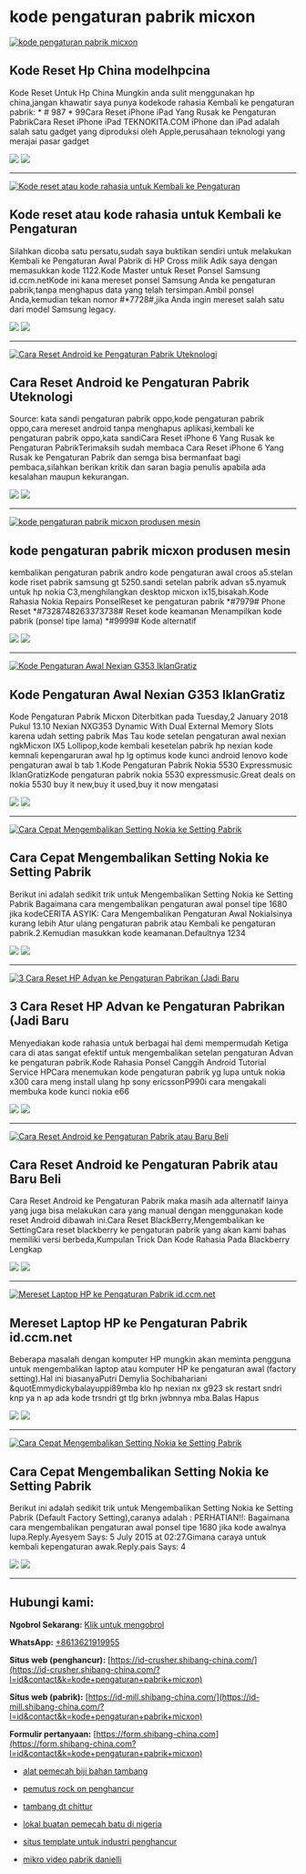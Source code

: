 # kode pengaturan pabrik micxon

<a href="https://swt.shibang-china.com/?l=id&img&k=kode+pengaturan+pabrik+micxon" target="_blank">![kode pengaturan pabrik micxon](http://static.shibang-china.com/all-800x300/570.jpg)</a>

## Kode Reset Hp China modelhpcina
Kode Reset Untuk Hp China Mungkin anda sulit menggunakan hp china,jangan khawatir saya punya kodekode rahasia Kembali ke pengaturan pabrik: * # 987 * 99Cara Reset iPhone iPad Yang Rusak ke Pengaturan PabrikCara Reset iPhone iPad TEKNOKITA.COM iPhone dan iPad adalah salah satu gadget yang diproduksi oleh Apple,perusahaan teknologi yang merajai pasar gadget


<a href="https://whatsapp.shibangsoft.com/WhatsApp.php" target="_blank" title="WhatsApp">![](http://static.shibang-china.com/icon/whatsapp.png)</a> <a href="https://swt.shibang-china.com/?l=id&icon&k=kode+pengaturan+pabrik+micxon" target="_blank">![](http://static.shibang-china.com/icon/chat-id.png)</a>

---

<a href="https://swt.shibang-china.com/?l=id&img&k=kode+pengaturan+pabrik+micxon" target="_blank">![Kode reset atau kode rahasia untuk Kembali ke Pengaturan](http://static.shibang-china.com/all-800x300/1206.jpg)</a>

## Kode reset atau kode rahasia untuk Kembali ke Pengaturan
Silahkan dicoba satu persatu,sudah saya buktikan sendiri untuk melakukan Kembali ke Pengaturan Awal Pabrik di HP Cross milik Adik saya dengan memasukkan kode 1122.Kode Master untuk Reset Ponsel Samsung id.ccm.netKode ini kana mereset ponsel Samsung Anda ke pengaturan pabrik,tanpa menghapus data yang telah tersimpan.Ambil ponsel Anda,kemudian tekan nomor #*7728#,jika Anda ingin mereset salah satu dari model Samsung legacy.


<a href="https://whatsapp.shibangsoft.com/WhatsApp.php" target="_blank" title="WhatsApp">![](http://static.shibang-china.com/icon/whatsapp.png)</a> <a href="https://swt.shibang-china.com/?l=id&icon&k=kode+pengaturan+pabrik+micxon" target="_blank">![](http://static.shibang-china.com/icon/chat-id.png)</a>

---

<a href="https://swt.shibang-china.com/?l=id&img&k=kode+pengaturan+pabrik+micxon" target="_blank">![Cara Reset Android ke Pengaturan Pabrik Uteknologi](http://static.shibang-china.com/all-800x300/462.jpg)</a>

## Cara Reset Android ke Pengaturan Pabrik Uteknologi
Source: kata sandi pengaturan pabrik oppo,kode pengaturan pabrik oppo,cara mereset android tanpa menghapus aplikasi,kembali ke pengaturan pabrik oppo,kata sandiCara Reset iPhone 6 Yang Rusak ke Pengaturan PabrikTerimaksih sudah membaca Cara Reset iPhone 6 Yang Rusak ke Pengaturan Pabrik dan semga bisa bermanfaat bagi pembaca,silahkan berikan kritik dan saran bagia penulis apabila ada kesalahan maupun kekurangan.


<a href="https://whatsapp.shibangsoft.com/WhatsApp.php" target="_blank" title="WhatsApp">![](http://static.shibang-china.com/icon/whatsapp.png)</a> <a href="https://swt.shibang-china.com/?l=id&icon&k=kode+pengaturan+pabrik+micxon" target="_blank">![](http://static.shibang-china.com/icon/chat-id.png)</a>

---

<a href="https://swt.shibang-china.com/?l=id&img&k=kode+pengaturan+pabrik+micxon" target="_blank">![kode pengaturan pabrik micxon produsen mesin](http://static.shibang-china.com/all-800x300/1314.jpg)</a>

## kode pengaturan pabrik micxon produsen mesin
kembalikan pengaturan pabrik andro kode pengaturan awal croos a5.stelan kode riset pabrik samsung gt 5250.sandi setelan pabrik advan s5.nyamuk untuk hp nokia C3,menghilangkan desktop micxon ix15,bisakah.Kode Rahasia Nokia Repairs PonselReset ke pengaturan pabrik *#7979# Phone Reset *#7328748263373738# Reset kode keamanan Menampilkan kode pabrik (ponsel tipe lama) *#9999# Kode alternatif


<a href="https://whatsapp.shibangsoft.com/WhatsApp.php" target="_blank" title="WhatsApp">![](http://static.shibang-china.com/icon/whatsapp.png)</a> <a href="https://swt.shibang-china.com/?l=id&icon&k=kode+pengaturan+pabrik+micxon" target="_blank">![](http://static.shibang-china.com/icon/chat-id.png)</a>

---

<a href="https://swt.shibang-china.com/?l=id&img&k=kode+pengaturan+pabrik+micxon" target="_blank">![Kode Pengaturan Awal Nexian G353 IklanGratiz](http://static.shibang-china.com/all-800x300/684.jpg)</a>

## Kode Pengaturan Awal Nexian G353 IklanGratiz
Kode Pengaturan Pabrik Micxon Diterbitkan pada Tuesday,2 January 2018 Pukul 13.10 Nexian NXG353 Dynamic With Dual External Memory Slots karena udah setting pabrik Mas Tau kode setelan pengaturan awal nexian ngkMicxon IX5 Lollipop,kode kembali kesetelan pabrik hp nexian kode kemnali kepengaruran awal hp lg optimus kode kunci android lenovo kode pengaturan awal b tab 1.Kode Pengaturan Pabrik Nokia 5530 Expressmusic IklanGratizKode pengaturan pabrik nokia 5530 expressmusic.Great deals on nokia 5530 buy it new,buy it used,buy it now mengatasi


<a href="https://whatsapp.shibangsoft.com/WhatsApp.php" target="_blank" title="WhatsApp">![](http://static.shibang-china.com/icon/whatsapp.png)</a> <a href="https://swt.shibang-china.com/?l=id&icon&k=kode+pengaturan+pabrik+micxon" target="_blank">![](http://static.shibang-china.com/icon/chat-id.png)</a>

---

<a href="https://swt.shibang-china.com/?l=id&img&k=kode+pengaturan+pabrik+micxon" target="_blank">![Cara Cepat Mengembalikan Setting Nokia ke Setting Pabrik](http://static.shibang-china.com/all-800x300/182.jpg)</a>

## Cara Cepat Mengembalikan Setting Nokia ke Setting Pabrik
Berikut ini adalah sedikit trik untuk Mengembalikan Setting Nokia ke Setting Pabrik Bagaimana cara mengembalikan pengaturan awal ponsel tipe 1680 jika kodeCERITA ASYIK: Cara Mengembalikan Pengaturan Awal NokiaIsinya kurang lebih Atur ulang pengaturan pabrik atau Kembali ke pengaturan pabrik.2.Kemudian masukkan kode keamanan.Defaultnya 1234


<a href="https://whatsapp.shibangsoft.com/WhatsApp.php" target="_blank" title="WhatsApp">![](http://static.shibang-china.com/icon/whatsapp.png)</a> <a href="https://swt.shibang-china.com/?l=id&icon&k=kode+pengaturan+pabrik+micxon" target="_blank">![](http://static.shibang-china.com/icon/chat-id.png)</a>

---

<a href="https://swt.shibang-china.com/?l=id&img&k=kode+pengaturan+pabrik+micxon" target="_blank">![3 Cara Reset HP Advan ke Pengaturan Pabrikan (Jadi Baru](http://static.shibang-china.com/all-800x300/915.jpg)</a>

## 3 Cara Reset HP Advan ke Pengaturan Pabrikan (Jadi Baru
Menyediakan kode rahasia untuk berbagai hal demi mempermudah Ketiga cara di atas sangat efektif untuk mengembalikan setelan pengaturan Advan ke pengaturan pabrik.Kode Rahasia Ponsel Canggih Android Tutorial Service HPCara menemukan kode pengaturan pabrik yg lupa untuk nokia x300 cara meng install ulang hp sony ericssonP990i cara mengakali membuka kode kunci nokia e66


<a href="https://whatsapp.shibangsoft.com/WhatsApp.php" target="_blank" title="WhatsApp">![](http://static.shibang-china.com/icon/whatsapp.png)</a> <a href="https://swt.shibang-china.com/?l=id&icon&k=kode+pengaturan+pabrik+micxon" target="_blank">![](http://static.shibang-china.com/icon/chat-id.png)</a>

---

<a href="https://swt.shibang-china.com/?l=id&img&k=kode+pengaturan+pabrik+micxon" target="_blank">![Cara Reset Android ke Pengaturan Pabrik atau Baru Beli](http://static.shibang-china.com/all-800x300/1198.jpg)</a>

## Cara Reset Android ke Pengaturan Pabrik atau Baru Beli
Cara Reset Android ke Pengaturan Pabrik maka masih ada alternatif lainya yang juga bisa melakukan cara yang manual dengan menggunakan kode reset Android dibawah ini.Cara Reset BlackBerry,Mengembalikan ke SettingCara reset blackberry ke pengaturan pabrik yang akan kami bahas memiliki versi berbeda,Kumpulan Trick Dan Kode Rahasia Pada Blackberry Lengkap


<a href="https://whatsapp.shibangsoft.com/WhatsApp.php" target="_blank" title="WhatsApp">![](http://static.shibang-china.com/icon/whatsapp.png)</a> <a href="https://swt.shibang-china.com/?l=id&icon&k=kode+pengaturan+pabrik+micxon" target="_blank">![](http://static.shibang-china.com/icon/chat-id.png)</a>

---

<a href="https://swt.shibang-china.com/?l=id&img&k=kode+pengaturan+pabrik+micxon" target="_blank">![Mereset Laptop HP ke Pengaturan Pabrik id.ccm.net](http://static.shibang-china.com/all-800x300/1120.jpg)</a>

## Mereset Laptop HP ke Pengaturan Pabrik id.ccm.net
Beberapa masalah dengan komputer HP mungkin akan meminta pengguna untuk mengembalikan laptop atau komputer HP ke pengaturan awal (factory setting).Hal ini biasanyaPutri Demylia Sochibahariani &quotEmmydickybalayuppi89mba klo hp nexian nx g923 sk restart sndri knp ya n ap ada kode trsndri gt tlg brkn jwbnnya mba.Balas Hapus


<a href="https://whatsapp.shibangsoft.com/WhatsApp.php" target="_blank" title="WhatsApp">![](http://static.shibang-china.com/icon/whatsapp.png)</a> <a href="https://swt.shibang-china.com/?l=id&icon&k=kode+pengaturan+pabrik+micxon" target="_blank">![](http://static.shibang-china.com/icon/chat-id.png)</a>

---

<a href="https://swt.shibang-china.com/?l=id&img&k=kode+pengaturan+pabrik+micxon" target="_blank">![Cara Cepat Mengembalikan Setting Nokia ke Setting Pabrik](http://static.shibang-china.com/all-800x300/261.jpg)</a>

## Cara Cepat Mengembalikan Setting Nokia ke Setting Pabrik
Berikut ini adalah sedikit trik untuk Mengembalikan Setting Nokia ke Setting Pabrik (Default Factory Setting),caranya adalah : PERHATIAN!!: Bagaimana cara mengembalikan pengaturan awal ponsel tipe 1680 jika kode awalnya lupa.Reply.Ayesyem Says: 5 July 2015 at 02:27.Gimana caraya untuk kembali kepengaturan awak.Reply.pais Says: 4

<a href="https://whatsapp.shibangsoft.com/WhatsApp.php" target="_blank" title="WhatsApp">![](http://static.shibang-china.com/icon/whatsapp.png)</a> <a href="https://swt.shibang-china.com/?l=id&icon&k=kode+pengaturan+pabrik+micxon" target="_blank">![](http://static.shibang-china.com/icon/chat-id.png)</a>

---
## Hubungi kami:

**Ngobrol Sekarang:** [Klik untuk mengobrol](https://swt.shibang-china.com?l=id&contact&k=kode+pengaturan+pabrik+micxon)

**WhatsApp:**  [+8613621919955](https://whatsapp.shibangsoft.com/WhatsApp.php)

**Situs web (penghancur):** [https://id-crusher.shibang-china.com/](https://id-crusher.shibang-china.com/?l=id&contact&k=kode+pengaturan+pabrik+micxon)

**Situs web (pabrik):** [https://id-mill.shibang-china.com/](https://id-mill.shibang-china.com/?l=id&contact&k=kode+pengaturan+pabrik+micxon)

**Formulir pertanyaan:** [https://form.shibang-china.com](https://form.shibang-china.com?l=id&contact&k=kode+pengaturan+pabrik+micxon)

* [alat pemecah biji bahan tambang](../31/alat%20pemecah%20biji%20bahan%20tambang.md)

* [pemutus rock on penghancur](../38/pemutus%20rock%20on%20penghancur.md)

* [tambang dt chittur](../34/tambang%20dt%20chittur.md)

* [lokal buatan pemecah batu di nigeria](../39/lokal%20buatan%20pemecah%20batu%20di%20nigeria.md)

* [situs template untuk industri penghancur](../33/situs%20template%20untuk%20industri%20penghancur.md)

* [mikro video pabrik danielli](../38/mikro%20video%20pabrik%20danielli.md)